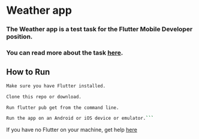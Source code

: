 # Weather app

### The Weather app is a test task for the Flutter Mobile Developer position.
### You can read more about the task [here](https://docs.google.com/document/d/1MOKMiCarI4RO6DFtjBPRgbmontRfWKTuF_axK6CLuMs/edit#).

## How to Run

```bash
Make sure you have Flutter installed.
```

```bash
Clone this repo or download.
```

```bash
Run flutter pub get from the command line.
```

```bash
Run the app on an Android or iOS device or emulator.```
```

If you have no Flutter on your machine, get help [here](https://docs.flutter.dev/get-started/install)


